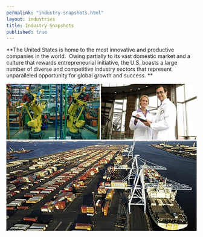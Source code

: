 ```yaml
---
permalink: "industry-snapshots.html"
layout: industries
title: Industry Snapshots
published: true
---
```


**The United States is home to the most innovative and productive companies in the world. &nbsp;Owing partially to its vast domestic market and a culture that rewards entrepreneurial initiative, the U.S. boasts a large number of diverse and competitive industry sectors that represent unparalleled opportunity for global growth and success. **

![montage of robot assembly line, medical workers and shipping port](images/snap-a-633x488.jpg)

&nbsp;